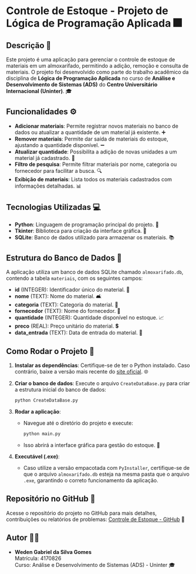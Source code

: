 # Controle de Estoque - Projeto de Lógica de Programação Aplicada 🎆

## Descrição 📝

Este projeto é uma aplicação para gerenciar o controle de estoque de materiais em um almoxarifado, permitindo a adição, remoção e consulta de materiais. O projeto foi desenvolvido como parte do trabalho acadêmico da disciplina de **Lógica de Programação Aplicada** no curso de **Análise e Desenvolvimento de Sistemas (ADS)** do **Centro Universitário Internacional (Uninter)**. 🎓

## Funcionalidades ⚙️

- **Adicionar materiais**: Permite registrar novos materiais no banco de dados ou atualizar a quantidade de um material já existente. ➕
- **Remover materiais**: Permite dar saída de materiais do estoque, ajustando a quantidade disponível. ➖
- **Atualizar quantidade**: Possibilita a adição de novas unidades a um material já cadastrado. 🔄
- **Filtro de pesquisa**: Permite filtrar materiais por nome, categoria ou fornecedor para facilitar a busca. 🔍
- **Exibição de materiais**: Lista todos os materiais cadastrados com informações detalhadas. 📊

## Tecnologias Utilizadas 💻

- **Python**: Linguagem de programação principal do projeto. 🐍
- **Tkinter**: Biblioteca para criação da interface gráfica. 🎨
- **SQLite**: Banco de dados utilizado para armazenar os materiais. 📚

## Estrutura do Banco de Dados 🛂

A aplicação utiliza um banco de dados SQLite chamado `almoxarifado.db`, contendo a tabela `materiais`, com os seguintes campos:

- **id** (INTEGER): Identificador único do material. 🔑
- **nome** (TEXT): Nome do material. 🛋️
- **categoria** (TEXT): Categoria do material. 🛃️
- **fornecedor** (TEXT): Nome do fornecedor. 🏢
- **quantidade** (INTEGER): Quantidade disponível no estoque. 📈
- **preco** (REAL): Preço unitário do material. 💲
- **data_entrada** (TEXT): Data de entrada do material. 📅

## Como Rodar o Projeto 🚀

1. **Instalar as dependências**: Certifique-se de ter o Python instalado. Caso contrário, baixe a versão mais recente do [site oficial](https://www.python.org/downloads/). 🌐

2. **Criar o banco de dados**: Execute o arquivo `CreateDataBase.py` para criar a estrutura inicial do banco de dados:
   ```bash
   python CreateDataBase.py
   ```

3. **Rodar a aplicação**:
   - Navegue até o diretório do projeto e execute:
     ```bash
     python main.py
     ```
   - Isso abrirá a interface gráfica para gestão do estoque. 🌟

4. **Executável (.exe)**:
   - Caso utilize a versão empacotada com `PyInstaller`, certifique-se de que o arquivo `almoxarifado.db` esteja na mesma pasta que o arquivo `.exe`, garantindo o correto funcionamento da aplicação.

## Repositório no GitHub 🔗

Acesse o repositório do projeto no GitHub para mais detalhes, contribuições ou relatórios de problemas: [Controle de Estoque - GitHub](https://github.com/wedengabriel/Controle-de-Estoque) 📌

## Autor 👨‍💻

- **Weden Gabriel da Silva Gomes**  
  Matrícula: 4170826  
  Curso: Análise e Desenvolvimento de Sistemas (ADS) - Uninter 🎓

